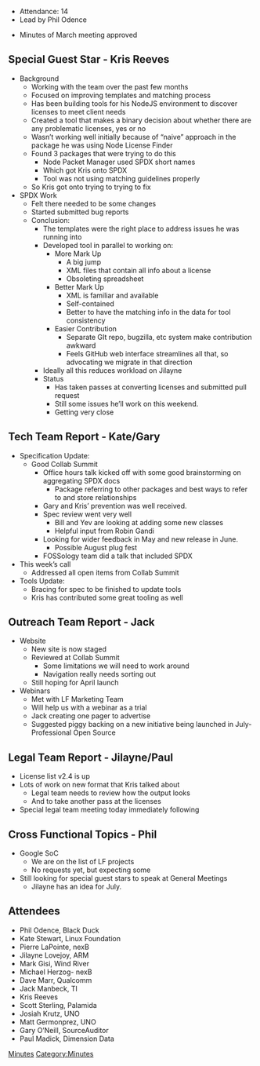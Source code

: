   - Attendance: 14
  - Lead by Phil Odence

<!-- end list -->

  - Minutes of March meeting approved

## Special Guest Star - Kris Reeves

  - Background
      - Working with the team over the past few months
      - Focused on improving templates and matching process
      - Has been building tools for his NodeJS environment to discover
        licenses to meet client needs
      - Created a tool that makes a binary decision about whether there
        are any problematic licenses, yes or no
      - Wasn’t working well initially because of “naive” approach in the
        package he was using Node License Finder
      - Found 3 packages that were trying to do this
          - Node Packet Manager used SPDX short names
          - Which got Kris onto SPDX
          - Tool was not using matching guidelines properly
      - So Kris got onto trying to trying to fix
  - SPDX Work
      - Felt there needed to be some changes
      - Started submitted bug reports
      - Conclusion:
          - The templates were the right place to address issues he was
            running into
          - Developed tool in parallel to working on:
              - More Mark Up
                  - A big jump
                  - XML files that contain all info about a license
                  - Obsoleting spreadsheet
              - Better Mark Up
                  - XML is familiar and available
                  - Self-contained
                  - Better to have the matching info in the data for
                    tool consistency
              - Easier Contribution
                  - Separate GIt repo, bugzilla, etc system make
                    contribution awkward
                  - Feels GitHub web interface streamlines all that, so
                    advocating we migrate in that direction
          - Ideally all this reduces workload on Jilayne
          - Status
              - Has taken passes at converting licenses and submitted
                pull request
              - Still some issues he’ll work on this weekend.
              - Getting very close

## Tech Team Report - Kate/Gary

  - Specification Update:
      - Good Collab Summit
          - Office hours talk kicked off with some good brainstorming on
            aggregating SPDX docs
              - Package referring to other packages and best ways to
                refer to and store relationships
          - Gary and Kris’ prevention was well received.
          - Spec review went very well
              - Bill and Yev are looking at adding some new classes
              - Helpful input from Robin Gandi
          - Looking for wider feedback in May and new release in June.
              - Possible August plug fest
          - FOSSology team did a talk that included SPDX
  - This week’s call
      - Addressed all open items from Collab Summit
  - Tools Update:
      - Bracing for spec to be finished to update tools
      - Kris has contributed some great tooling as well

## Outreach Team Report - Jack

  - Website
      - New site is now staged
      - Reviewed at Collab Summit
          - Some limitations we will need to work around
          - Navigation really needs sorting out
      - Still hoping for April launch
  - Webinars
      - Met with LF Marketing Team
      - Will help us with a webinar as a trial
      - Jack creating one pager to advertise
      - Suggested piggy backing on a new initiative being launched in
        July- Professional Open Source

## Legal Team Report - Jilayne/Paul

  - License list v2.4 is up
  - Lots of work on new format that Kris talked about
      - Legal team needs to review how the output looks
      - And to take another pass at the licenses
  - Special legal team meeting today immediately following

## Cross Functional Topics - Phil

  - Google SoC
      - We are on the list of LF projects
      - No requests yet, but expecting some
  - Still looking for special guest stars to speak at General Meetings
      - Jilayne has an idea for July.

## Attendees

  - Phil Odence, Black Duck
  - Kate Stewart, Linux Foundation
  - Pierre LaPointe, nexB
  - Jilayne Lovejoy, ARM
  - Mark Gisi, Wind River
  - Michael Herzog- nexB
  - Dave Marr, Qualcomm
  - Jack Manbeck, TI
  - Kris Reeves
  - Scott Sterling, Palamida
  - Josiah Krutz, UNO
  - Matt Germonprez, UNO
  - Gary O’Neill, SourceAuditor
  - Paul Madick, Dimension Data

[Minutes](Category:General "wikilink")
[Category:Minutes](Category:Minutes "wikilink")
